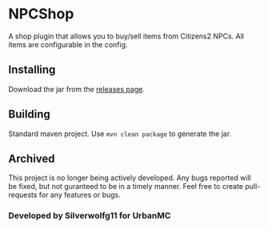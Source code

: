 # NPCShop
A shop plugin that allows you to buy/sell items from Citizens2 NPCs. All items are configurable in the config.

## Installing
Download the jar from the [releases page](https://github.com/UrbanMC-Devs/NPCShop/releases/latest).

## Building
Standard maven project. Use `mvn clean package` to generate the jar. 

## Archived
This project is no longer being actively developed. Any bugs reported will be fixed, but not guranteed to be in a timely manner. Feel free to create pull-requests for any features or bugs. 

### Developed by Silverwolfg11 for UrbanMC
